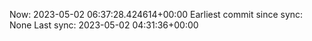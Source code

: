 Now: 2023-05-02 06:37:28.424614+00:00 Earliest commit since sync: None Last sync: 2023-05-02 04:31:36+00:00
